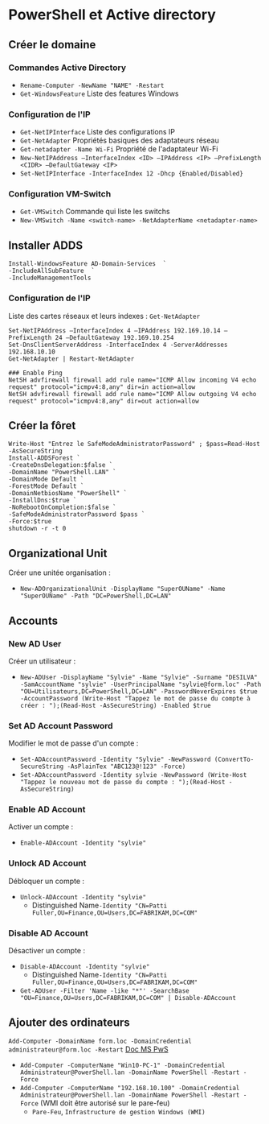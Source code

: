 # PowerShell et Active directory
## Créer le domaine
### Commandes Active Directory
- `Rename-Computer -NewName "NAME" -Restart`
- `Get-WindowsFeature` Liste des features Windows

### Configuration de l'IP
- `Get-NetIPInterface` Liste des configurations IP
- `Get-NetAdapter` Propriétés basiques des adaptateurs réseau
- `Get-netadapter -Name Wi-Fi` Propriété de l'adaptateur Wi-Fi 
- `New-NetIPAddress –InterfaceIndex <ID> –IPAddress <IP> –PrefixLength <CIDR> –DefaultGateway <IP>`
- `Set-NetIPInterface -InterfaceIndex 12 -Dhcp {Enabled/Disabled}`

### Configuration VM-Switch
- `Get-VMSwitch` Commande qui liste les switchs
- `New-VMSwitch -Name <switch-name> -NetAdapterName <netadapter-name>`

## Installer ADDS
```
Install-WindowsFeature AD-Domain-Services  `
-IncludeAllSubFeature  `
-IncludeManagementTools
```

### Configuration de l'IP

Liste des cartes réseaux et leurs indexes : `Get-NetAdapter`
```
Set-NetIPAddress –InterfaceIndex 4 –IPAddress 192.169.10.14 –PrefixLength 24 –DefaultGateway 192.169.10.254
Set-DnsClientServerAddress -InterfaceIndex 4 -ServerAddresses 192.168.10.10
Get-NetAdapter | Restart-NetAdapter

### Enable Ping
NetSH advfirewall firewall add rule name="ICMP Allow incoming V4 echo request" protocol="icmpv4:8,any" dir=in action=allow
NetSH advfirewall firewall add rule name="ICMP Allow outgoing V4 echo request" protocol="icmpv4:8,any" dir=out action=allow
```

## Créer la fôret
```
Write-Host "Entrez le SafeModeAdministratorPassword" ; $pass=Read-Host -AsSecureString
Install-ADDSForest `
-CreateDnsDelegation:$false `
-DomainName "PowerShell.LAN" `
-DomainMode Default `
-ForestMode Default `
-DomainNetbiosName "PowerShell" `
-InstallDns:$true `
-NoRebootOnCompletion:$false `
-SafeModeAdministratorPassword $pass `
-Force:$true
shutdown -r -t 0
```

## Organizational Unit
Créer une unitée organisation : 
- `New-ADOrganizationalUnit -DisplayName "SuperOUName" -Name "SuperOUName" -Path "DC=PowerShell,DC=LAN"`

## Accounts
### New AD User
Créer un utilisateur :
- `New-ADUser -DisplayName "Sylvie" -Name "Sylvie" -Surname "DESILVA" -SamAccountName "sylvie" -UserPrincipalName "sylvie@form.loc" -Path "OU=Utilisateurs,DC=PowerShell,DC=LAN" -PasswordNeverExpires $true -AccountPassword (Write-Host "Tappez le mot de passe du compte à créer : ");(Read-Host -AsSecureString) -Enabled $true`

### Set AD Account Password
Modifier le mot de passe d'un compte :
- `Set-ADAccountPassword -Identity "Sylvie" -NewPassword (ConvertTo-SecureString -AsPlainTex "ABC123@!123" -Force)`
- `Set-ADAccountPassword -Identity sylvie -NewPassword (Write-Host "Tappez le nouveau mot de passe du compte : ");(Read-Host -AsSecureString)`

### Enable AD Account
Activer un compte :
- `Enable-ADAccount -Identity "sylvie"`

### Unlock AD Account
Débloquer un compte :
- `Unlock-ADAccount -Identity "sylvie"`
  - Distinguished Name`-Identity "CN=Patti Fuller,OU=Finance,OU=Users,DC=FABRIKAM,DC=COM"`

### Disable AD Account
Désactiver un compte :
- `Disable-ADAccount -Identity "sylvie"`
  - Distinguished Name`-Identity "CN=Patti Fuller,OU=Finance,OU=Users,DC=FABRIKAM,DC=COM"`
- `Get-ADUser -Filter 'Name -like "*"' -SearchBase "OU=Finance,OU=Users,DC=FABRIKAM,DC=COM" | Disable-ADAccount`

## Ajouter des ordinateurs
`Add-Computer -DomainName form.loc -DomainCredential administrateur@form.loc -Restart` [Doc MS PwS](https://learn.microsoft.com/en-us/powershell/module/microsoft.powershell.management/add-computer?view=powershell-5.1)
- `Add-Computer -ComputerName "Win10-PC-1" -DomainCredential Administrateur@PowerShell.lan -DomainName PowerShell -Restart -Force`
- `Add-Computer -ComputerName "192.168.10.100" -DomainCredential Administrateur@PowerShell.lan -DomainName PowerShell -Restart -Force` (WMI doit être autorisé sur le pare-feu)
  - `Pare-Feu`, `Infrastructure de gestion Windows (WMI)`
